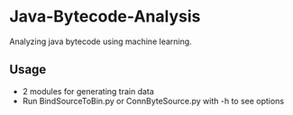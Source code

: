 # Java-Bytecode-Analysis
Analyzing java bytecode using machine learning.


## Usage
- 2 modules for generating train data
- Run BindSourceToBin.py or ConnByteSource.py with -h to see options

